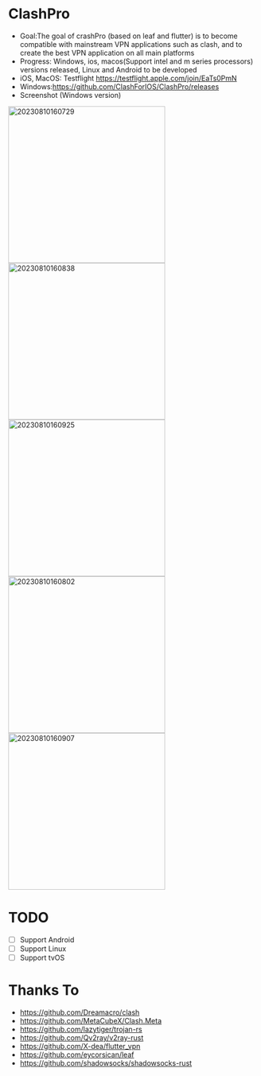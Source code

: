 # ClashPro
*  Goal:The goal of crashPro (based on leaf and flutter) is to become compatible with mainstream VPN applications such as clash, and to create the best VPN application on all main platforms
*  Progress: Windows, ios, macos(Support intel and m series processors) versions released, Linux and Android to be developed
*  iOS, MacOS: Testflight https://testflight.apple.com/join/EaTs0PmN
*  Windows:https://github.com/ClashForIOS/ClashPro/releases
*  Screenshot (Windows version)



<img width="315" alt="20230810160729" src="https://github.com/ClashForIOS/ClashPro/assets/131734194/0ae2041d-cce2-47e2-9852-71646d067cad">
<img width="315" alt="20230810160838" src="https://github.com/ClashForIOS/ClashPro/assets/131734194/c0794f45-ea3c-49dd-8c7b-fa29bf81c98b">
<img width="315" alt="20230810160925" src="https://github.com/ClashForIOS/ClashPro/assets/131734194/54ef3ddf-ab4d-4150-b048-9cdc0cb7e061">
<img width="315" alt="20230810160802" src="https://github.com/ClashForIOS/ClashPro/assets/131734194/b7d1e1e9-c8a9-4758-b791-b3a9de73d24b">
<img width="315" alt="20230810160907" src="https://github.com/ClashForIOS/ClashPro/assets/131734194/5a0a64f8-a544-4d77-8a74-482b225fbe2d">

# TODO
- [ ] Support Android
- [ ] Support Linux
- [ ] Support tvOS

# Thanks To
- https://github.com/Dreamacro/clash
- https://github.com/MetaCubeX/Clash.Meta
- https://github.com/lazytiger/trojan-rs
- https://github.com/Qv2ray/v2ray-rust
- https://github.com/X-dea/flutter_vpn
- https://github.com/eycorsican/leaf
- https://github.com/shadowsocks/shadowsocks-rust
